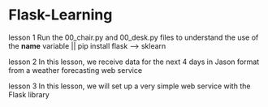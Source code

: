 # Flask-Learning

lesson 1
Run the 00_chair.py and 00_desk.py files to understand the use of the __name__ variable
|| pip install flask --> sklearn

lesson 2
In this lesson, we receive data for the next 4 days in Jason format from a weather forecasting web service

lesson 3
In this lesson, we will set up a very simple web service with the Flask library
